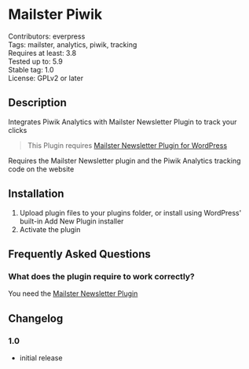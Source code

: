 # Mailster Piwik

Contributors: everpress  
Tags: mailster, analytics, piwik, tracking  
Requires at least: 3.8  
Tested up to: 5.9  
Stable tag: 1.0  
License: GPLv2 or later

## Description

Integrates Piwik Analytics with Mailster Newsletter Plugin to track your clicks

> This Plugin requires [Mailster Newsletter Plugin for WordPress](https://mailster.co/?utm_campaign=wporg&utm_source=Piwik+Analytics+for+Mailster&utm_medium=readme)

Requires the Mailster Newsletter plugin and the Piwik Analytics tracking code on the website

## Installation

1. Upload plugin files to your plugins folder, or install using WordPress' built-in Add New Plugin installer
2. Activate the plugin

## Frequently Asked Questions

### What does the plugin require to work correctly?

You need the <a href="https://mailster.co/?utm_campaign=wporg&utm_source=Piwik+Analytics+for+Mailster&utm_medium=readme&utm_medium=plugin">Mailster Newsletter Plugin</a>

## Changelog

### 1.0

-   initial release
